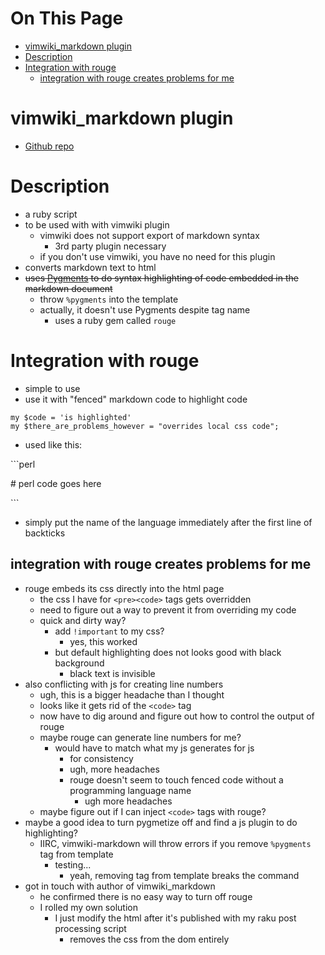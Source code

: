 # On This Page

- [vimwiki_markdown plugin](#vimwiki_markdown-plugin)
- [Description](#description)
- [Integration with rouge](#integration-with-rouge)
    - [integration with rouge creates problems for me](#integration-with-rouge-creates-problems-for-me)

# vimwiki_markdown plugin

* [Github repo](https://github.com/patrickdavey/vimwiki_markdown)

# Description
* a ruby script 
* to be used with with vimwiki plugin 
    * vimwiki does not support export of markdown syntax
        * 3rd party plugin necessary 
    * if you don't use vimwiki, you have no need for this plugin 
* converts markdown text to html
* ~~uses [Pygments](Pygments) to do syntax highlighting of code embedded in the markdown document~~
    * throw `%pygments` into the template 
    * actually, it doesn't use Pygments despite tag name
        * uses a ruby gem called `rouge` 

# Integration with rouge
* simple to use
* use it with "fenced" markdown code to highlight code
```
my $code = 'is highlighted'
my $there_are_problems_however = "overrides local css code";
```
* used like this:
 
\`\`\`perl

\# perl code goes here

\`\`\`

* simply put the name of the language immediately after the first line of backticks

## integration with rouge creates problems for me
* rouge embeds its css directly into the html page 
    * the css I have for `<pre><code>` tags gets overridden
    * need to figure out a way to prevent it from overriding my code
    * quick and dirty way?
        * add `!important` to my css? 
            * yes, this worked 
        * but default highlighting does not looks good with black background 
            * black text is invisible 
* also conflicting with js for creating line numbers
    * ugh, this is a bigger headache than I thought
    * looks like it gets rid of the `<code>` tag 
    * now have to dig around and figure out how to control the output of rouge
    * maybe rouge can generate line numbers for me? 
        * would have to match what my js generates for js 
            * for consistency 
            * ugh, more headaches 
            * rouge doesn't seem to touch fenced code without a programming language name
                * ugh more headaches 
    * maybe figure out if I can inject `<code>` tags with rouge? 
* maybe a good idea to turn pygmetize off and find a js plugin to do highlighting? 
    * IIRC, vimwiki-markdown will throw errors if you remove `%pygments` tag from template 
        * testing... 
            * yeah, removing tag from template breaks the command
* got in touch with author of vimwiki_markdown
    * he confirmed there is no easy way to turn off rouge 
    * I rolled my own solution 
        * I just modify the html after it's published with my raku post processing script 
            * removes the css from the dom entirely

